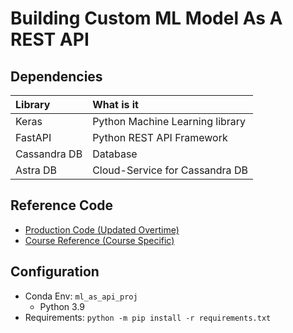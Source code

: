 # Building Custom ML Model As A REST API

## Dependencies

Library | What is it
:-|:-
Keras | Python Machine Learning library
FastAPI | Python REST API Framework
Cassandra DB | Database
Astra DB | Cloud-Service for Cassandra DB

## Reference Code

- [Production Code (Updated Overtime)](https://github.com/codingforentrepreneurs/AI-as-an-API)
- [Course Reference (Course Specific)](https://github.com/codingforentrepreneurs/AI-as-an-API-Course-Reference)

## Configuration

- Conda Env: `ml_as_api_proj`
  - Python 3.9
- Requirements: `python -m pip install -r requirements.txt`
